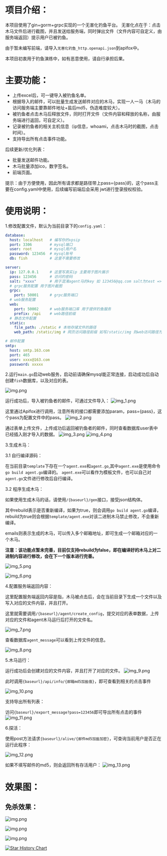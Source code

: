 # 项目介绍：

本项目使用了gin+gorm+grpc实现的一个无害化钓鱼平台。
无害化点在于：点击木马文件后进行截图，并且发送给服务端，同时弹出文件（文件内容可自定义，由服务端返回）提示用户已被钓鱼。

由于暂未编写前端，请导入`无害化钓鱼_http.openapi.json`到apifox中。


本项目初衷用于钓鱼演练中，如有恶意使用，请自行承担后果。

# 主要功能：

- 上传excel后，可一键导入被钓鱼名单。
- 根据导入的邮件，可以批量生成发送邮件对应的木马，实现一人一马（木马的访问服务端主要靠邮件地址+盐后md5，伪造难度较大）。
- 被钓鱼者点击木马后释放文件，同时打开文件（文件内容和释放的名称，由服务端进行返回，可自定义）。
- 记录被钓鱼者的相关主机信息（ip信息，whoami，点击木马时的截图，点击时间）。
- 支持导出所有点击事件功能。

后续更新/优化列表：

- 批量发送邮件功能。
- 木马批量添加ico，数字签名。
- 前端页面。

提示：由于方便使用，因此所有请求都是路径带上pass={pass}的，这个pass主要在config.yaml中使用，后续编写前端后会采用
jwt进行登录授权校验。

# 使用说明：

1.修改配置文件，默认为当前目录下的`config.yaml`：

```yaml
database:
  host: localhost   # 编写你的vpsip
  port: 3306        # mysql端口
  user: root        # mysql用户名
  password: 123456  # mysql账号
  db: fish          # 这里不需要修改

server:
  ip: 127.0.0.1     # 这里写真实ip 主要用于图片展示
  pass: 123456      # 访问的密码
  salt: "xxxx"      # 用于混淆agent马的key 如 123456@qq.com salt为test => md5(md5(123456@qq.com)test) 小写32位
  # grpc服务配置 用于图片截图
  grpc:
    port: 50001     # grpc服务端口
  # web服务配置
  web:
    port: 50002     # web服务端口库 用于提供钓鱼服务
    prefix: /api    # web路径前缀
  # 静态文件配置
  static:
    file_path: ./static # 本地存储文件的路径
    web_path: /static/img # 网页访问路径前缀 如写/static/img 则web访问路径为 http://ip:port/(web_prefix)/static/img

# 邮件配置
smtp:
  host: smtp.163.com
  port: 465
  user: xxxx@163.com
  password: xxxxx

```

2.运行`main.go`启动web服务，启动前请确保mysql能正常连接，启动成功后自动创建`fish`数据库，以及对应的表。

![img.png](img/img.png)

运行成功后，导入被钓鱼者的邮件，可通过文件导入：
![img_1.png](img/img_1.png)

这里通过Apifox进行调用，注意所有的接口都需要添加param，pass={pass}，这个pass为配置文件中的pass。
![img_2.png](img/img_2.png)

通过表单上传文件，上传成功后返回被钓鱼者的邮件，同时查看数据库user表中已经插入刚才导入的数据。
![img_3.png](img/img_3.png)
![img_4.png](img/img_4.png)

3.生成木马：

3.1 自行编译源码：

在当前目录`template`下存在一个`agent.exe`和`agent.go`,其中`agent.exe`是使用命令`go build agent.go`编译的。
`agent.exe`可以看作为模板文件，也可以自己对`agent.go`文件进行修改后自行编译。

3.2 程序生成木马：

如果使用生成木马的话，请使用`/{baseurl}/gen`接口，接受json结构体。

其中rebuild表示是否重新编译，如果为true，则会调用`go build agent.go`编译，
rebuild为true则会根据`template/agent.exe`对该二进制木马禁止修改，不会重新编译。

emails则表示生成的木马，可以传入多个邮箱地址，即可生成一个邮箱对应的一个木马。

**注意：该功能点暂未完善，目前仅支持rebuild为false，即在编译好的木马上对二进制内容进行修改，会在下一个版本进行完善。**

![img_5.png](img/img_5.png)

![img_6.png](img/img_6.png)

4.配置服务端返回内容：

这里配置服务端返回内容是指，木马被点击后，会在当前目录下生成一个文件以及写入对应的文件内容，并且打开。

这里就需要调用`/{baseurl}/agent/create_config`，提交对应的表单数据，上传对应的文件和agent木马运行后打开的文件名。

![img_7.png](img/img_7.png)

查看数据库`agent_message`可以看到上传文件的信息。

![img_8.png](img/img_8.png)

5.木马运行：

运行成功后会创建对应的文件内容，并且打开了对应的文件。
![img_9.png](img/img_9.png)

此时调用`{baseurl}/api/info/{邮箱md5加盐值}`，即可查看到相关的点击事件

![img_10.png](img/img_10.png)

支持导出所有列表：

访问`{baseurl}/export_message?pass=123456`即可导出所有点击的事件
![img_11.png](img/img_11.png)


6.探活：

使用post方法请求`{baseurl}/alive/{邮件md5加盐加密}`，可查询当前用户是否正在运行此程序：

![img_12.png](img/img_12.png)


如果不填写邮件的md5，则会返回所有存活用户：
![img_13.png](img/img_13.png)


# 效果图：

## 免杀效果：

![img.png](img/img_14.png)

![img.png](img/img_15.png)

![img.png](img/img_16.png)

[![Star History Chart](https://api.star-history.com/svg?repos=pow1e/pfish&type=Date)](https://star-history.com/#pow1e/pfish&Date)